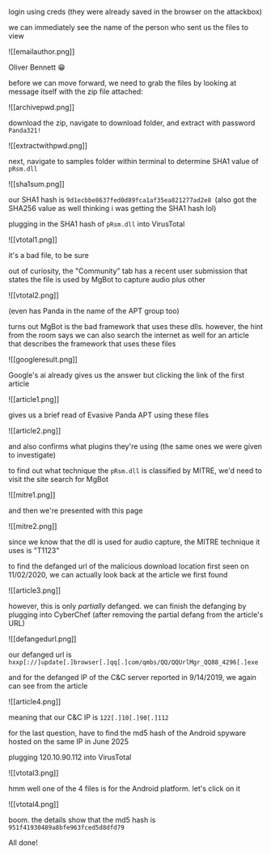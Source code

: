 
login using creds (they were already saved in the browser on the attackbox)

we can immediately see the name of the person who sent us the files to view

![[emailauthor.png]]

Oliver Bennett 😁

before we can move forward, we need to grab the files by looking at message itself with the zip file attached:

![[archivepwd.png]]

download the zip, navigate to download folder, and extract with password `Panda321!`

![[extractwithpwd.png]]

next, navigate to samples folder within terminal to determine SHA1 value of `pRsm.dll`

![[sha1sum.png]]

our SHA1 hash is `9d1ecbbe8637fed0d89fca1af35ea821277ad2e8 `(also got the SHA256 value as well thinking i was getting the SHA1 hash lol)

plugging in the SHA1 hash of `pRsm.dll` into VirusTotal

![[vtotal1.png]]

it's a bad file, to be sure

out of curiosity, the "Community" tab has a recent user submission that states the file is used by MgBot to capture audio plus other

![[vtotal2.png]]

(even has Panda in the name of the APT group too)

turns out MgBot is the bad framework that uses these dlls. however, the hint from the room says we can also search the internet as well for an article that describes the framework that uses these files

![[googleresult.png]]

Google's ai already gives us the answer but clicking the link of the first article

![[article1.png]]

gives us a brief read of Evasive Panda APT using these files

![[article2.png]]

and also confirms what plugins they're using (the same ones we were given to investigate)

to find out what technique the `pRsm.dll` is classified by MITRE, we'd need to visit the site search for MgBot

![[mitre1.png]]

and then we're presented with this page

![[mitre2.png]]

since we know that the dll is used for audio capture, the MITRE technique it uses is "T1123"

to find the defanged url of the malicious download location first seen on 11/02/2020, we can actually look back at the article we first found

![[article3.png]]

however, this is only *partially* defanged. we can finish the defanging by plugging into CyberChef (after removing the partial defang from the article's URL)

![[defangedurl.png]]

our defanged url is `hxxp[://]update[.]browser[.]qq[.]com/qmbs/QQ/QQUrlMgr_QQ88_4296[.]exe`

and for the defanged IP of the C&C server reported in 9/14/2019, we again can see from the article

![[article4.png]]

meaning that our C&C IP is `122[.]10[.]90[.]112`

for the last question, have to find the md5 hash of the Android spyware hosted on the same IP in June 2025

plugging 120.10.90.112 into VirusTotal

![[vtotal3.png]]

hmm well one of the 4 files is for the Android platform. let's click on it

![[vtotal4.png]]

boom. the details show that the md5 hash is `951f41930489a8bfe963fced5d8dfd79`

All done!
